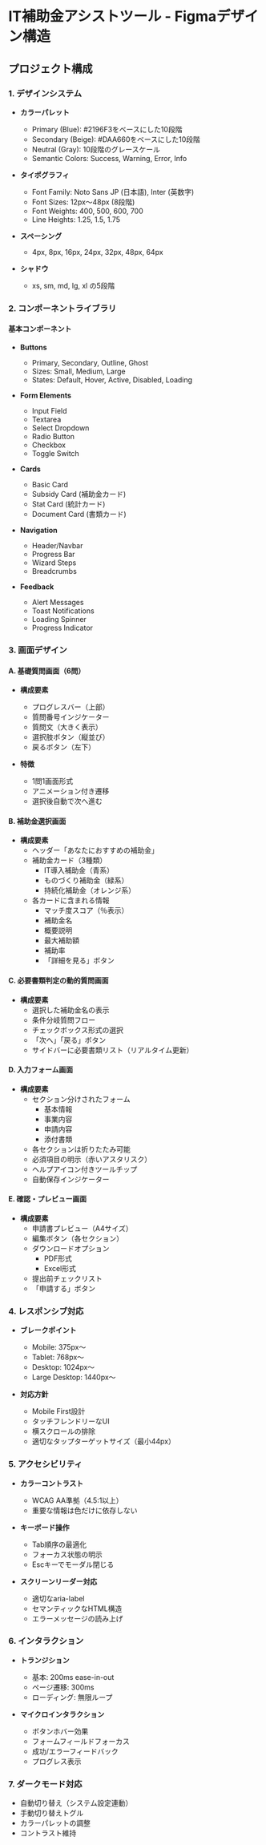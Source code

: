 # IT補助金アシストツール - Figmaデザイン構造

## プロジェクト構成

### 1. デザインシステム
- **カラーパレット**
  - Primary (Blue): #2196F3をベースにした10段階
  - Secondary (Beige): #DAA660をベースにした10段階
  - Neutral (Gray): 10段階のグレースケール
  - Semantic Colors: Success, Warning, Error, Info

- **タイポグラフィ**
  - Font Family: Noto Sans JP (日本語), Inter (英数字)
  - Font Sizes: 12px〜48px (8段階)
  - Font Weights: 400, 500, 600, 700
  - Line Heights: 1.25, 1.5, 1.75

- **スペーシング**
  - 4px, 8px, 16px, 24px, 32px, 48px, 64px

- **シャドウ**
  - xs, sm, md, lg, xl の5段階

### 2. コンポーネントライブラリ

#### 基本コンポーネント
- **Buttons**
  - Primary, Secondary, Outline, Ghost
  - Sizes: Small, Medium, Large
  - States: Default, Hover, Active, Disabled, Loading

- **Form Elements**
  - Input Field
  - Textarea
  - Select Dropdown
  - Radio Button
  - Checkbox
  - Toggle Switch

- **Cards**
  - Basic Card
  - Subsidy Card (補助金カード)
  - Stat Card (統計カード)
  - Document Card (書類カード)

- **Navigation**
  - Header/Navbar
  - Progress Bar
  - Wizard Steps
  - Breadcrumbs

- **Feedback**
  - Alert Messages
  - Toast Notifications
  - Loading Spinner
  - Progress Indicator

### 3. 画面デザイン

#### A. 基礎質問画面（6問）
- **構成要素**
  - プログレスバー（上部）
  - 質問番号インジケーター
  - 質問文（大きく表示）
  - 選択肢ボタン（縦並び）
  - 戻るボタン（左下）

- **特徴**
  - 1問1画面形式
  - アニメーション付き遷移
  - 選択後自動で次へ進む

#### B. 補助金選択画面
- **構成要素**
  - ヘッダー「あなたにおすすめの補助金」
  - 補助金カード（3種類）
    - IT導入補助金（青系）
    - ものづくり補助金（緑系）
    - 持続化補助金（オレンジ系）
  - 各カードに含まれる情報
    - マッチ度スコア（％表示）
    - 補助金名
    - 概要説明
    - 最大補助額
    - 補助率
    - 「詳細を見る」ボタン

#### C. 必要書類判定の動的質問画面
- **構成要素**
  - 選択した補助金名の表示
  - 条件分岐質問フロー
  - チェックボックス形式の選択
  - 「次へ」「戻る」ボタン
  - サイドバーに必要書類リスト（リアルタイム更新）

#### D. 入力フォーム画面
- **構成要素**
  - セクション分けされたフォーム
    - 基本情報
    - 事業内容
    - 申請内容
    - 添付書類
  - 各セクションは折りたたみ可能
  - 必須項目の明示（赤いアスタリスク）
  - ヘルプアイコン付きツールチップ
  - 自動保存インジケーター

#### E. 確認・プレビュー画面
- **構成要素**
  - 申請書プレビュー（A4サイズ）
  - 編集ボタン（各セクション）
  - ダウンロードオプション
    - PDF形式
    - Excel形式
  - 提出前チェックリスト
  - 「申請する」ボタン

### 4. レスポンシブ対応
- **ブレークポイント**
  - Mobile: 375px〜
  - Tablet: 768px〜
  - Desktop: 1024px〜
  - Large Desktop: 1440px〜

- **対応方針**
  - Mobile First設計
  - タッチフレンドリーなUI
  - 横スクロールの排除
  - 適切なタップターゲットサイズ（最小44px）

### 5. アクセシビリティ
- **カラーコントラスト**
  - WCAG AA準拠（4.5:1以上）
  - 重要な情報は色だけに依存しない

- **キーボード操作**
  - Tab順序の最適化
  - フォーカス状態の明示
  - Escキーでモーダル閉じる

- **スクリーンリーダー対応**
  - 適切なaria-label
  - セマンティックなHTML構造
  - エラーメッセージの読み上げ

### 6. インタラクション
- **トランジション**
  - 基本: 200ms ease-in-out
  - ページ遷移: 300ms
  - ローディング: 無限ループ

- **マイクロインタラクション**
  - ボタンホバー効果
  - フォームフィールドフォーカス
  - 成功/エラーフィードバック
  - プログレス表示

### 7. ダークモード対応
- 自動切り替え（システム設定連動）
- 手動切り替えトグル
- カラーパレットの調整
- コントラスト維持